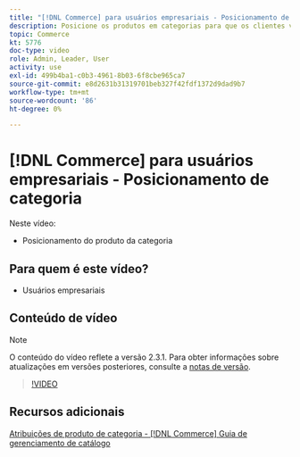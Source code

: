 ```yaml
---
title: "[!DNL Commerce] para usuários empresariais - Posicionamento de categoria"
description: Posicione os produtos em categorias para que os clientes vejam os produtos no topo que você deseja que eles vejam.
topic: Commerce
kt: 5776
doc-type: video
role: Admin, Leader, User
activity: use
exl-id: 499b4ba1-c0b3-4961-8b03-6f8cbe965ca7
source-git-commit: e8d2631b31319701beb327f42fdf1372d9dad9b7
workflow-type: tm+mt
source-wordcount: '86'
ht-degree: 0%

---
```


# [!DNL Commerce] para usuários empresariais - Posicionamento de categoria

Neste vídeo:

- Posicionamento do produto da categoria

## Para quem é este vídeo?

- Usuários empresariais

## Conteúdo de vídeo

>[!NOTE]
>
>O conteúdo do vídeo reflete a versão 2.3.1. Para obter informações sobre atualizações em versões posteriores, consulte a [notas de versão](https://experienceleague.adobe.com/docs/commerce-operations/release/notes/overview.html).

>[!VIDEO](https://video.tv.adobe.com/v/36187?quality=12&learn=on)

## Recursos adicionais

[Atribuições de produto de categoria - [!DNL Commerce] Guia de gerenciamento de catálogo](https://experienceleague.adobe.com/docs/commerce-admin/catalog/categories/products-in-category/categories-product-assignments.html)
